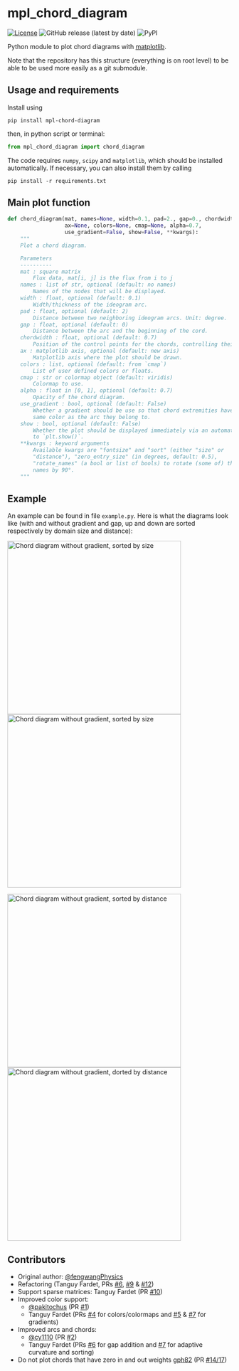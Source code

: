 # mpl_chord_diagram

[![License](http://img.shields.io/github/license/Silmathoron/mpl_chord_diagram)](LICENSE) ![GitHub release (latest by date)](https://img.shields.io/github/v/release/Silmathoron/mpl_chord_diagram) ![PyPI](https://img.shields.io/pypi/v/mpl-chord-diagram)

Python module to plot chord diagrams with [matplotlib](https://matplotlib.org).

Note that the repository has this structure (everything is on root level) to
be able to be used more easily as a git submodule.

## Usage and requirements

Install using

    pip install mpl-chord-diagram

then, in python script or terminal:

```python
from mpl_chord_diagram import chord_diagram
```

The code requires ``numpy``, ``scipy`` and ``matplotlib``, which should be
installed automatically. If necessary, you can also install them by calling

    pip install -r requirements.txt


## Main plot function

```python
def chord_diagram(mat, names=None, width=0.1, pad=2., gap=0., chordwidth=0.7,
                  ax=None, colors=None, cmap=None, alpha=0.7,
                  use_gradient=False, show=False, **kwargs):
    """
    Plot a chord diagram.

    Parameters
    ----------
    mat : square matrix
        Flux data, mat[i, j] is the flux from i to j
    names : list of str, optional (default: no names)
        Names of the nodes that will be displayed.
    width : float, optional (default: 0.1)
        Width/thickness of the ideogram arc.
    pad : float, optional (default: 2)
        Distance between two neighboring ideogram arcs. Unit: degree.
    gap : float, optional (default: 0)
        Distance between the arc and the beginning of the cord.
    chordwidth : float, optional (default: 0.7)
        Position of the control points for the chords, controlling their shape.
    ax : matplotlib axis, optional (default: new axis)
        Matplotlib axis where the plot should be drawn.
    colors : list, optional (default: from `cmap`)
        List of user defined colors or floats.
    cmap : str or colormap object (default: viridis)
        Colormap to use.
    alpha : float in [0, 1], optional (default: 0.7)
        Opacity of the chord diagram.
    use_gradient : bool, optional (default: False)
        Whether a gradient should be use so that chord extremities have the
        same color as the arc they belong to.
    show : bool, optional (default: False)
        Whether the plot should be displayed immediately via an automatic call
        to `plt.show()`.
    **kwargs : keyword arguments
        Available kwargs are "fontsize" and "sort" (either "size" or
        "distance"), "zero_entry_size" (in degrees, default: 0.5),
        "rotate_names" (a bool or list of bools) to rotate (some of) the
        names by 90°.
    """
```

## Example

An example can be found in file `example.py`.
Here is what the diagrams look like (with and without gradient and gap,
up and down are sorted respectively by domain size and distance):

<img src="images/example_sort-size.png" width="390"
     alt="Chord diagram without gradient, sorted by size"><img
     src="images/example_gradient_sort-size.png" width="390"
     alt="Chord diagram without gradient, sorted by size">

<img src="images/example_sort-distance.png" width="390"
     alt="Chord diagram without gradient, sorted by distance"><img
     src="images/example_gradient_sort-distance.png" width="390"
     alt="Chord diagram without gradient, dorted by distance">


## Contributors

* Original author: [@fengwangPhysics](https://github.com/fengwangPhysics)
* Refactoring (Tanguy Fardet, PRs
  [#6](https://github.com/Silmathoron/mpl_chord_diagram/pull/6),
  [#9](https://github.com/Silmathoron/mpl_chord_diagram/pull/9) &
  [#12](https://github.com/Silmathoron/mpl_chord_diagram/pull/12))
* Support sparse matrices: Tanguy Fardet (PR
  [#10](https://github.com/Silmathoron/mpl_chord_diagram/pull/10))
* Improved color support:
   - [@pakitochus](https://github.com/pakitochus) (PR
     [#1](https://github.com/Silmathoron/mpl_chord_diagram/pull/1))
   - Tanguy Fardet (PRs
      [#4](https://github.com/Silmathoron/mpl_chord_diagram/pull/4) for
      colors/colormaps and
      [#5](https://github.com/Silmathoron/mpl_chord_diagram/pull/5) &
      [#7](https://github.com/Silmathoron/mpl_chord_diagram/pull/7) for
      gradients)
* Improved arcs and chords:
   - [@cy1110](https://github.com/cy1110) (PR
     [#2](https://github.com/Silmathoron/mpl_chord_diagram/pull/2))
   - Tanguy Fardet (PRs
     [#6](https://github.com/Silmathoron/mpl_chord_diagram/pull/6) for
     gap addition and
     [#7](https://github.com/Silmathoron/mpl_chord_diagram/pull/7) for
     adaptive curvature and sorting)
* Do not plot chords that have zero in and out weights
  [gph82](https://github.com/gph82)
  (PR [#14/17](https://github.com/Silmathoron/mpl_chord_diagram/pull/14))
